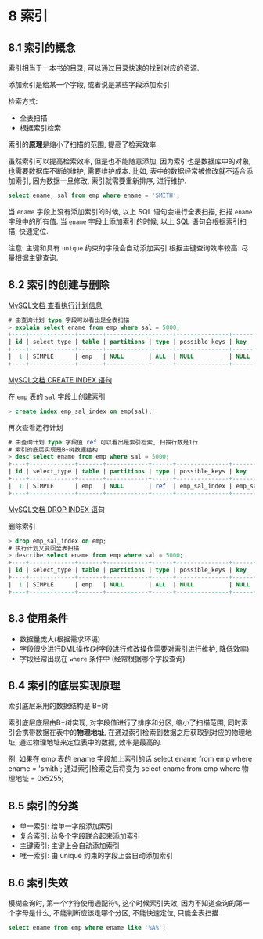 # 8 索引

## 8.1 索引的概念

索引相当于一本书的目录, 可以通过目录快速的找到对应的资源.

添加索引是给某一个字段, 或者说是某些字段添加索引

检索方式:

- 全表扫描
- 根据索引检索

索引的**原理**是缩小了扫描的范围, 提高了检索效率.

虽然索引可以提高检索效率, 但是也不能随意添加, 因为索引也是数据库中的对象, 也需要数据库不断的维护, 需要维护成本. 比如, 表中的数据经常被修改就不适合添加索引, 因为数据一旦修改, 索引就需要重新排序, 进行维护.

```sql
select ename, sal from emp where ename = 'SMITH';
```

当 `ename` 字段上没有添加索引的时候, 以上 SQL 语句会进行全表扫描, 扫描 `ename` 字段中的所有值.
当 `ename` 字段上添加索引的时候, 以上 SQL 语句会根据索引扫描, 快速定位.

注意: 主键和具有 `unique` 约束的字段会自动添加索引
根据主键查询效率较高. 尽量根据主键查询.

## 8.2 索引的创建与删除

[MySQL文档 查看执行计划信息](https://dev.mysql.com/doc/refman/8.0/en/explain.html#explain-execution-plan)

```sql
# 由查询计划 type 字段可以看出是全表扫描
> explain select ename from emp where sal = 5000;
+----+-------------+-------+------------+------+---------------+------+---------+------+------+----------+-------------+
| id | select_type | table | partitions | type | possible_keys | key  | key_len | ref  | rows | filtered | Extra       |
+----+-------------+-------+------------+------+---------------+------+---------+------+------+----------+-------------+
|  1 | SIMPLE      | emp   | NULL       | ALL  | NULL          | NULL | NULL    | NULL |   14 |    10.00 | Using where |
+----+-------------+-------+------------+------+---------------+------+---------+------+------+----------+-------------+
```

[MySQL文档 CREATE INDEX 语句](https://dev.mysql.com/doc/refman/8.0/en/create-index.html)

在 `emp` 表的 `sal` 字段上创建索引

```sql
> create index emp_sal_index on emp(sal);
```

再次查看运行计划
```sql
# 由查询计划 type 字段值 ref 可以看出是索引检索, 扫描行数是1行
# 索引的底层实现是B+树数据结构
> desc select ename from emp where sal = 5000;
+----+-------------+-------+------------+------+---------------+---------------+---------+-------+------+----------+-------+
| id | select_type | table | partitions | type | possible_keys | key           | key_len | ref   | rows | filtered | Extra |
+----+-------------+-------+------------+------+---------------+---------------+---------+-------+------+----------+-------+
|  1 | SIMPLE      | emp   | NULL       | ref  | emp_sal_index | emp_sal_index | 9       | const |    1 |   100.00 | NULL  |
+----+-------------+-------+------------+------+---------------+---------------+---------+-------+------+----------+-------+
```

[MySQL文档 DROP INDEX 语句](https://dev.mysql.com/doc/refman/8.0/en/drop-index.html)

删除索引
```sql
> drop emp_sal_index on emp;
# 执行计划又变回全表扫描
> describe select ename from emp where sal = 5000;
+----+-------------+-------+------------+------+---------------+------+---------+------+------+----------+-------------+
| id | select_type | table | partitions | type | possible_keys | key  | key_len | ref  | rows | filtered | Extra       |
+----+-------------+-------+------------+------+---------------+------+---------+------+------+----------+-------------+
|  1 | SIMPLE      | emp   | NULL       | ALL  | NULL          | NULL | NULL    | NULL |   14 |    10.00 | Using where |
+----+-------------+-------+------------+------+---------------+------+---------+------+------+----------+-------------+
```

## 8.3 使用条件

- 数据量庞大(根据需求环境)
- 字段很少进行DML操作(对字段进行修改操作需要对索引进行维护, 降低效率)
- 字段经常出现在 `where` 条件中 (经常根据哪个字段查询)

## 8.4 索引的底层实现原理

索引底层采用的数据结构是 B+树

索引底层底层由B+树实现, 对字段值进行了排序和分区, 缩小了扫描范围, 同时索引会携带数据在表中的**物理地址**, 在通过索引检索到数据之后获取到对应的物理地址, 通过物理地址来定位表中的数据, 效率是最高的.

例:
    如果在 emp 表的 ename 字段加上索引的话
    select ename from emp where ename = 'smith';
    通过索引检索之后将变为
    select ename from emp where 物理地址 = 0x5255;

## 8.5 索引的分类

- 单一索引: 给单一字段添加索引
- 复合索引: 给多个字段联合起来添加索引
- 主键索引: 主键上会自动添加索引
- 唯一索引: 由 unique 约束的字段上会自动添加索引

## 8.6 索引失效

模糊查询时, 第一个字符使用通配符`%`, 这个时候索引失效, 因为不知道查询的第一个字母是什么, 不能判断应该走哪个分区, 不能快速定位, 只能全表扫描.
```sql
select ename from emp where ename like '%A%';
```
